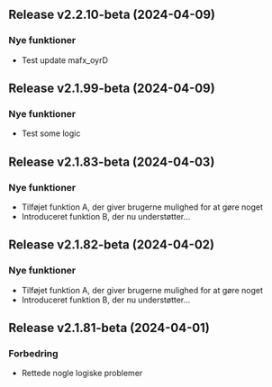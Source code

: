 ## Release v2.2.10-beta (2024-04-09)

### Nye funktioner

- Test update mafx_oyrD

## Release v2.1.99-beta (2024-04-09)

### Nye funktioner

- Test some logic

## Release v2.1.83-beta (2024-04-03)

### Nye funktioner

- Tilføjet funktion A, der giver brugerne mulighed for at gøre noget
- Introduceret funktion B, der nu understøtter...

## Release v2.1.82-beta (2024-04-02)

### Nye funktioner

- Tilføjet funktion A, der giver brugerne mulighed for at gøre noget
- Introduceret funktion B, der nu understøtter...

## Release v2.1.81-beta (2024-04-01)

### Forbedring

- Rettede nogle logiske problemer
